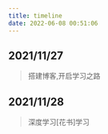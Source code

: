 ```yaml
---
title: timeline
date: 2022-06-08 00:51:06
---
```


## 2021/11/27
> 搭建博客,开启学习之路
> 

## 2021/11/28
> 深度学习[花书]学习
> 